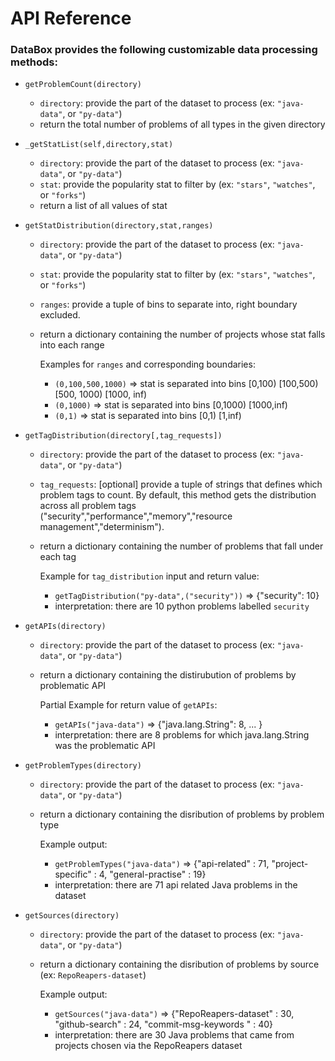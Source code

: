# API Reference

### DataBox provides the following customizable data processing methods:

* `getProblemCount(directory)`
    -  `directory`: provide the part of the dataset to process (ex: `"java-data"`, or `"py-data"`)
    - return the total number of problems of all types in the given directory
    
* `_getStatList(self,directory,stat)`
    - `directory`: provide the part of the dataset to process (ex: `"java-data"`, or `"py-data"`)
    - `stat`: provide the popularity stat to filter by (ex: `"stars"`, `"watches"`, or `"forks"`)
    - return a list of all values of stat



* `getStatDistribution(directory,stat,ranges)`
    - `directory`: provide the part of the dataset to process (ex: `"java-data"`, or `"py-data"`)
    - `stat`: provide the popularity stat to filter by (ex: `"stars"`, `"watches"`, or `"forks"`)
    - `ranges`: provide a tuple of bins to separate into, right boundary excluded. 
    - return a dictionary containing the number of projects whose stat falls into each range

      Examples for ``ranges`` and corresponding boundaries:

        - `(0,100,500,1000)` => stat is separated into bins [0,100) [100,500) [500, 1000) [1000, inf)
        - `(0,1000)` => stat is separated into bins [0,1000) [1000,inf)
        - `(0,1)` => stat is separated into bins [0,1) [1,inf)
        
* `getTagDistribution(directory[,tag_requests])`
    - `directory`: provide the part of the dataset to process (ex: `"java-data"`, or `"py-data"`)
    - `tag_requests`: [optional] provide a tuple of strings that defines which problem tags to count. By default, this method gets the distribution across all problem tags ("security","performance","memory","resource management","determinism").
    - return a dictionary containing the number of problems that fall under each tag
    
       Example for `tag_distribution` input and return value:
       
         - `getTagDistribution("py-data",("security"))` => {"security": 10}
         - interpretation: there are 10 python problems labelled `security`

* `getAPIs(directory)`
    - `directory`: provide the part of the dataset to process (ex: `"java-data"`, or `"py-data"`)
    - return a dictionary containing the distirubution of problems by problematic API 
    
        Partial Example for return value of `getAPIs`:
        
         - `getAPIs("java-data")` => {"java.lang.String": 8, ... }
         - interpretation: there are 8 problems for which java.lang.String was the problematic API
          
* `getProblemTypes(directory)`
    - `directory`: provide the part of the dataset to process (ex: `"java-data"`, or `"py-data"`)
    - return a dictionary containing the disribution of problems by problem type
    
        Example output:
        
         - `getProblemTypes("java-data")` => {"api-related" : 71, "project-specific" : 4, "general-practise" : 19}
         - interpretation: there are 71 api related Java problems in the dataset
         
* `getSources(directory)`
    - `directory`: provide the part of the dataset to process (ex: `"java-data"`, or `"py-data"`)
    - return a dictionary containing the disribution of problems by source (ex: `RepoReapers-dataset`)
    
        Example output:
        
         - `getSources("java-data")` => {"RepoReapers-dataset" : 30, "github-search" : 24, "commit-msg-keywords " : 40}
         - interpretation: there are 30 Java problems that came from projects chosen via the RepoReapers dataset

